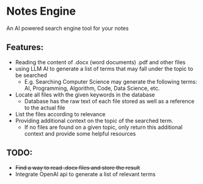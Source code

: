 # Notes Engine
An AI powered search engine tool for your notes

## Features:
- Reading the content of .docx (word documents) .pdf and other files
- using LLM AI to generate a list of terms that may fall under the topic to be searched
  - E.g. Searching Computer Science may generate the following terms: AI, Programming, Algorithm, Code, Data Science, etc.
- Locate all files with the given keywords in the database
  - Database has the raw text of each file stored as well as a reference to the actual file
- List the files according to relevance
- Providing additional context on the topic of the searched term.
  - If no files are found on a given topic, only return this additional context and provide some helpful resources

## TODO:
- ~~Find a way to read .docx files and store the result~~
- Integrate OpenAI api to generate a list of relevant terms